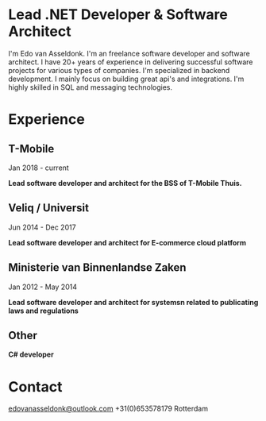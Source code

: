 # Lead .NET Developer & Software Architect

I'm Edo van Asseldonk. I'm an freelance software developer and software architect. I have 20+ years of experience in delivering successful software projects for various types of companies.
I'm specialized in backend development. I mainly focus on building great api's and integrations. I'm highly skilled in SQL and messaging technologies.


# Experience
## T-Mobile
Jan 2018 - current

**Lead software developer and architect for the BSS of T-Mobile Thuis.**

## Veliq / Universit
Jun 2014 - Dec 2017

**Lead software developer and architect for E-commerce cloud platform**

## Ministerie van Binnenlandse Zaken
Jan 2012 - May 2014

**Lead software developer and architect for systemsn related to publicating laws and regulations**


## Other

**C# developer**

# Contact
edovanasseldonk@outlook.com
+31(0)653578179
Rotterdam
